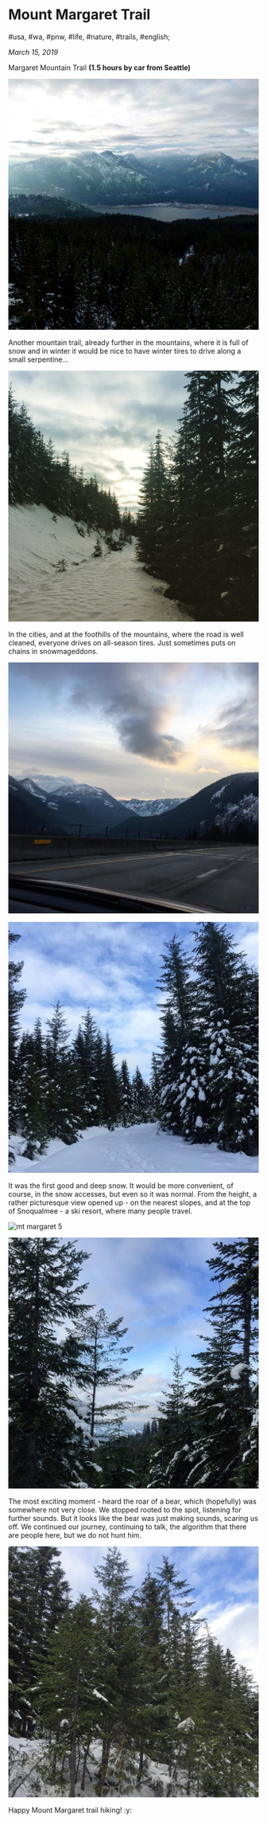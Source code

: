 # Mount Margaret Trail

#usa, #wa, #pnw, #life, #nature, #trails, #english;

_March 15, 2019_

Margaret Mountain Trail **(1.5 hours by car from Seattle)**

![mt margaret](/images/mount-margaret-trail/1.JPG "mt margaret")

Another mountain trail, already further in the mountains, where it is full of snow and in winter it would be nice to have winter tires to drive along a small serpentine...

![mt margaret 2](/images/mount-margaret-trail/2.JPG "mt margaret 2")

In the cities, and at the foothills of the mountains, where the road is well cleaned, everyone drives on all-season tires. Just sometimes puts on chains in snowmageddons.

![mt margaret 3](/images/mount-margaret-trail/3.JPG "mt margaret 3")

![mt margaret 4](/images/mount-margaret-trail/4.JPG "mt margaret 4")

It was the first good and deep snow. It would be more convenient, of course, in the snow accesses, but even so it was normal.
From the height, a rather picturesque view opened up - on the nearest slopes, and at the top of Snoqualmee - a ski resort, where many people travel.

![mt margaret 5](/images/mount-margaret-trail/5.JPG "mt margaret 5")

![mt margaret 6](/images/mount-margaret-trail/6.JPG "mt margaret 6")

The most exciting moment - heard the roar of a bear, which (hopefully) was somewhere not very close. We stopped rooted to the spot, listening for further sounds. But it looks like the bear was just making sounds, scaring us off. We continued our journey, continuing to talk, the algorithm that there are people here, but we do not hunt him.

![mt margaret 7](/images/mount-margaret-trail/7.JPG "mt margaret 7")

Happy Mount Margaret trail hiking! :y:

